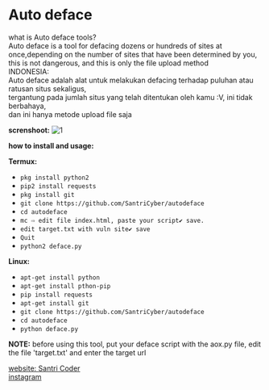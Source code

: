 # Auto deface

what is Auto deface tools?<br>
Auto deface is a tool for defacing dozens or hundreds of sites at once,depending on the number
of sites that have been determined by you, this is not dangerous, and this is only the file upload method<br>
INDONESIA:<br>
Auto deface adalah alat untuk melakukan defacing terhadap puluhan atau ratusan situs sekaligus,<br>
tergantung pada jumlah situs yang telah ditentukan oleh kamu :V, ini tidak berbahaya,<br>
dan ini hanya metode upload file saja

**screnshoot:**
![1](https://github.com/SantriCyber/autodeface/blob/master/Screenshot_2019-08-19-00-10-58-331_com.termux.png)

**how to install and usage:**

**Termux:**
* `pkg install python2`
* `pip2 install requests`
* `pkg install git`
* `git clone https://github.com/SantriCyber/autodeface`
* `cd autodeface`
* `mc ⇨ edit file index.html, paste your script✔ save.`
* `edit target.txt with vuln site✔ save`
* `Quit`
* `python2 deface.py`

**Linux:**
* `apt-get install python`
* `apt-get install pthon-pip`
* `pip install requests`
* `apt-get install git`
* `git clone https://github.com/SantriCyber/autodeface`
* `cd autodeface`
* `python deface.py`

**NOTE:** before using this tool, put your deface script with the aox.py file, edit the file 'target.txt' and enter the target url


[website: Santri Coder](https://santricoder.blogspot.com) <br>
[instagram](https://instagram.com/santri.cyberteam)
